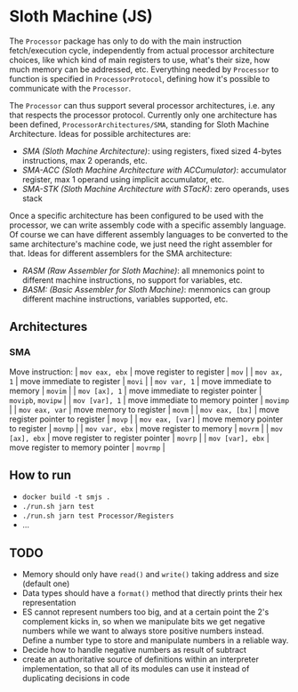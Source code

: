 # Sloth Machine (JS)

The `Processor` package has only to do with the main instruction fetch/execution cycle, independently from actual processor architecture choices, like which kind of main registers to use, what's their size, how much memory can be addressed, etc. Everything needed by `Processor` to function is specified in `ProcessorProtocol`, defining how it's possible to communicate with the `Processor`.

The `Processor` can thus support several processor architectures, i.e. any that respects the processor protocol. Currently only one architecture has been defined, `ProcessorArchitectures/SMA`, standing for Sloth Machine Architecture. Ideas for possible architectures are:
- *SMA (Sloth Machine Architecture)*: using registers, fixed sized 4-bytes instructions, max 2 operands, etc.
- *SMA-ACC (Sloth Machine Architecture with ACCumulator)*: accumulator register, max 1 operand using implicit accumulator, etc.
- *SMA-STK (Sloth Machine Architecture with STacK)*: zero operands, uses stack

Once a specific architecture has been configured to be used with the processor, we can write assembly code with a specific assembly language. Of course we can have different assembly languages to be converted to the same architecture's machine code, we just need the right assembler for that. Ideas for different assemblers for the SMA architecture:
- *RASM (Raw Assembler for Sloth Machine)*: all mnemonics point to different machine instructions, no support for variables, etc.
- *BASM: (Basic Assembler for Sloth Machine)*: menmonics can group different machine instructions, variables supported, etc.


## Architectures

### SMA

Move instruction:
| `mov eax, ebx`   | move register to register          | `mov`              |
| `mov ax, 1`      | move immediate to register         | `movi`             |
| `mov var, 1`     | move immediate to memory           | `movim`            |
| `mov [ax], 1`    | move immediate to register pointer | `movipb`, `movipw` |
| `mov [var], 1`   | move immediate to memory pointer   | `movimp`           |
| `mov eax, var`   | move memory to register            | `movm`             |
| `mov eax, [bx]`  | move register pointer to register  | `movp`             |
| `mov eax, [var]` | move memory pointer to register    | `movmp`            |
| `mov var, ebx`   | move register to memory            | `movrm`            |
| `mov [ax], ebx`  | move register to register pointer  | `movrp`            |
| `mov [var], ebx` | move register to memory pointer    | `movrmp`           |


## How to run

- `docker build -t smjs .`
- `./run.sh jarn test`
- `./run.sh jarn test Processor/Registers`
- ...


## TODO

- Memory should only have `read()` and `write()` taking address and size (default one)
- Data types should have a `format()` method that directly prints their hex representation
- ES cannot represent numbers too big, and at a certain point the 2's complement kicks in, so when we manipulate bits we get negative numbers while we want to always store positive numbers instead. Define a number type to store and manipulate numbers in a reliable way.
- Decide how to handle negative numbers as result of subtract
- create an authoritative source of definitions within an interpreter implementation, so that all of its modules can use it instead of duplicating decisions in code
